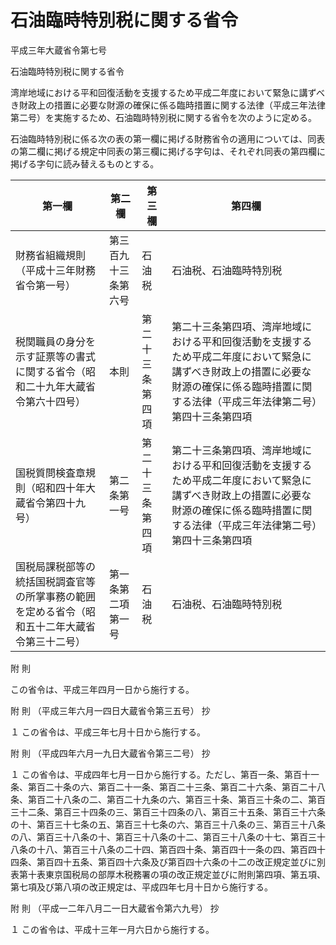 # 石油臨時特別税に関する省令

平成三年大蔵省令第七号

石油臨時特別税に関する省令

湾岸地域における平和回復活動を支援するため平成二年度において緊急に講ずべき財政上の措置に必要な財源の確保に係る臨時措置に関する法律（平成三年法律第二号）を実施するため、石油臨時特別税に関する省令を次のように定める。

石油臨時特別税に係る次の表の第一欄に掲げる財務省令の適用については、同表の第二欄に掲げる規定中同表の第三欄に掲げる字句は、それぞれ同表の第四欄に掲げる字句に読み替えるものとする。

第一欄 | 第二欄 | 第三欄 | 第四欄  
---|---|---|---  
財務省組織規則（平成十三年財務省令第一号） | 第三百九十三条第六号 | 石油税 | 石油税、石油臨時特別税  
税関職員の身分を示す証票等の書式に関する省令（昭和二十九年大蔵省令第六十四号） | 本則 | 第二十三条第四項 | 第二十三条第四項、湾岸地域における平和回復活動を支援するため平成二年度において緊急に講ずべき財政上の措置に必要な財源の確保に係る臨時措置に関する法律（平成三年法律第二号）第四十三条第四項  
国税質問検査章規則（昭和四十年大蔵省令第四十九号） | 第二条第一号 | 第二十三条第四項 | 第二十三条第四項、湾岸地域における平和回復活動を支援するため平成二年度において緊急に講ずべき財政上の措置に必要な財源の確保に係る臨時措置に関する法律（平成三年法律第二号）第四十三条第四項  
国税局課税部等の統括国税調査官等の所掌事務の範囲を定める省令（昭和五十二年大蔵省令第三十二号） | 第一条第二項第一号 | 石油税 | 石油税、石油臨時特別税  
  
附 則

この省令は、平成三年四月一日から施行する。

附 則 （平成三年六月一四日大蔵省令第三五号） 抄

１ この省令は、平成三年七月十日から施行する。

附 則 （平成四年六月一九日大蔵省令第三二号） 抄

１ この省令は、平成四年七月一日から施行する。ただし、第百一条、第百十一条、第百二十条の六、第百二十一条、第百二十三条、第百二十六条、第百二十八条、第百二十八条の二、第百二十九条の六、第百三十条、第百三十条の二、第百三十二条、第百三十四条の三、第百三十四条の八、第百三十五条、第百三十六条の十、第百三十七条の五、第百三十七条の六、第百三十八条の三、第百三十八条の八、第百三十八条の十、第百三十八条の十二、第百三十八条の十七、第百三十八条の十八、第百三十八条の二十四、第百四十条、第百四十一条の四、第百四十四条、第百四十五条、第百四十六条及び第百四十六条の十二の改正規定並びに別表第十表東京国税局の部厚木税務署の項の改正規定並びに附則第四項、第五項、第七項及び第八項の改正規定は、平成四年七月十日から施行する。

附 則 （平成一二年八月二一日大蔵省令第六九号） 抄

１ この省令は、平成十三年一月六日から施行する。
